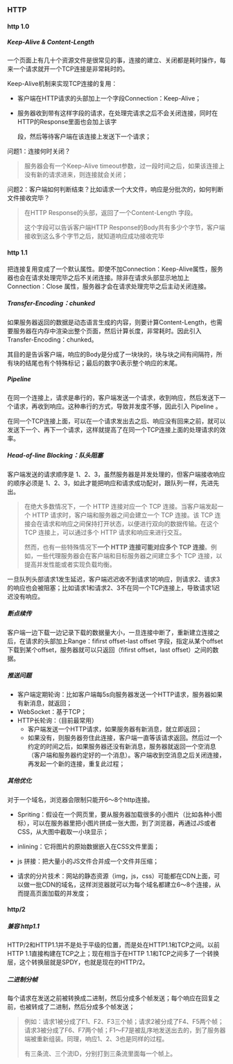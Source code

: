 ### HTTP

#### http 1.0

##### Keep-Alive & Content-Length

⼀个页⾯上有⼏⼗个资源⽂件是很常见的事，连接的建⽴、关闭都是耗时操作，每来⼀个请求就开⼀个TCP连接是⾮常耗时的。

Keep-Alive机制来实现TCP连接的复⽤：

- 客户端在HTTP请求的头部加上⼀个字段Connection：Keep-Alive；

- 服务器收到带有这样字段的请求，在处理完请求之后不会关闭连接，同时在HTTP的Response⾥⾯也会加上该字

  段，然后等待客户端在该连接上发送下⼀个请求；



问题1：连接何时关闭？

> 服务器会有⼀个Keep-Alive timeout参数，过⼀段时间之后，如果该连接上没有新的请求进来，则连接就会关闭；



问题2：客户端如何判断结束？比如请求一个大文件，响应是分批次的，如何判断文件接收完毕？

> 在HTTP Response的头部，返回了⼀个Content-Length 字段。
>
> 这个字段可以告诉客户端HTTP Response的Body共有多少个字节，客户端接收到这么多个字节之后，就知道响应成功接收完毕



#### http 1.1

把连接复⽤变成了⼀个默认属性。即使不加Connection：Keep-Alive属性，服务器也会在请求处理完毕之后不关闭连接。除⾮在请求头部显⽰地加上 Connection：Close 属性，服务器才会在请求处理完毕之后主动关闭连接。



##### Transfer-Encoding：chunked

如果服务器返回的数据是动态语⾔⽣成的内容，则要计算Content-Length，也需要服务器在内存中渲染出整个页⾯，然后计算长度，⾮常耗时。因此引入 Transfer-Encoding：chunked。

其⽬的是告诉客户端，响应的Body是分成了⼀块块的，块与块之间有间隔符，所有块的结尾也有个特殊标记；最后的数字0表⽰整个响应的末尾。



##### Pipeline 

在同⼀个连接上，请求是串⾏的，客户端发送⼀个请求，收到响应，然后发送下⼀个请求，再收到响应。这种串⾏的⽅式，导致并发度不够，因此引入 Pipeline 。

在同⼀个TCP连接上⾯，可以在⼀个请求发出去之后、响应没有回来之前，就可以发送下⼀个、再下⼀个请求，这样就提⾼了在同⼀个TCP连接上⾯的处理请求的效率。



##### Head-of-line Blocking：队头阻塞

客户端发送的请求顺序是 1、2、3，虽然服务器是并发处理的，但客户端接收响应的顺序必须是 1、2、3，如此才能把响应和请求成功配对，跟队列⼀样，先进先出。

> 在绝大多数情况下，一个 HTTP 连接对应一个 TCP 连接。当客户端发起一个 HTTP 请求时，客户端和服务器之间会建立一个 TCP 连接。该 TCP 连接会在请求和响应之间保持打开状态，以便进行双向的数据传输。在这个 TCP 连接上，可以通过多个 HTTP 请求和响应来进行交互。
>
> 然而，也有一些特殊情况下**一个 HTTP 连接可能对应多个 TCP 连接**。例如，一些代理服务器会在客户端和目标服务器之间建立多个 TCP 连接，以提高并发性能或者实现负载均衡。

⼀旦队列头部请求1发⽣延迟，客户端迟迟收不到请求1的响应，则请求2、请求3的响应也会被阻塞；比如请求1和请求2、3不在同一个TCP连接上，导致请求1迟迟没有响应。



##### 断点续传

客户端⼀边下载⼀边记录下载的数据量⼤⼩，⼀旦连接中断了，重新建⽴连接之后，在请求的头部加上Range：fifirst offset-last offset 字段，指定从某个offset下载到某个offset，服务器就可以只返回（fifirst offset，last offset）之间的数据。



##### 推送问题

- 客户端定期轮询：⽐如客户端每5s向服务器发送⼀个HTTP请求，服务器如果有新消息，就返回；
- WebSocket：基于TCP；
- HTTP长轮询：（目前最常用）
  - 客户端发送⼀个HTTP请求，如果服务器有新消息，就⽴即返回；
  - 如果没有，则服务器夯住此连接，客户端⼀直等该请求返回。然后过⼀个约定的时间之后，如果服务器还没有新消息，服务器就返回⼀个空消息（客户端和服务器约定好的⼀个消息）。客户端收到空消息之后关闭连接，再发起⼀个新的连接，重复此过程；



##### 其他优化

对于⼀个域名，浏览器会限制只能开6～8个http连接。

- Spriting：假设在⼀个⽹页⾥，要从服务器加载很多的⼩图⽚（⽐如各种⼩图标），可以在服务器⾥把⼩图⽚拼成⼀张⼤图，到了浏览器，再通过JS或者CSS，从⼤图中截取⼀⼩块显⽰；

- inlining：它将图⽚的原始数据嵌⼊在CSS⽂件⾥⾯；

- js 拼接：把⼤量⼩的JS⽂件合并成⼀个⽂件并压缩；

- 请求的分片技术：⽹站的静态资源（img，js，css）可能都在CDN上⾯，可以做⼀批CDN的域名，这样浏览器就可以为每个域名都建⽴6～8个连接，从⽽提⾼页⾯加载的并发度；

  



#### http/2

##### 兼容 http1.1

HTTP/2和HTTP1.1并不是处于平级的位置，⽽是处在HTTP1.1和TCP之间。以前HTTP 1.1直接构建在TCP之上；现在相当于在HTTP 1.1和TCP之间多了⼀个转换层，这个转换层就是SPDY，也就是现在的HTTP/2。



##### 二进制分帧

每个请求在发送之前被转换成⼆进制，然后分成多个帧发送；每个响应在回复之前，也被转成了⼆进制，然后分成多个帧发送；

> 例如：请求1被分成了F1、F2、F3三个帧；请求2被分成了F4、F5两个帧；请求3被分成了F6、F7两个帧；F1～F7是被乱序地发送出去的，到了服务器端被重新组装。同理，响应1、2、3也是同样的过程。
>
> 有三条流、三个流ID，分别打到三条流⾥⾯每⼀个帧上。



